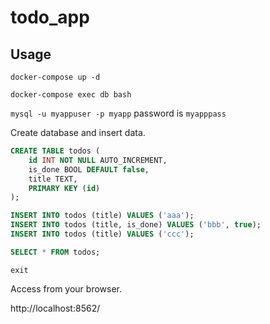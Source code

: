 # todo_app

## Usage
`docker-compose up -d`

`docker-compose exec db bash`

`mysql -u myappuser -p myapp`
password is `myapppass`

Create database and insert data.
```SQL
CREATE TABLE todos (
    id INT NOT NULL AUTO_INCREMENT,
    is_done BOOL DEFAULT false,
    title TEXT,
    PRIMARY KEY (id)
);

INSERT INTO todos (title) VALUES ('aaa');
INSERT INTO todos (title, is_done) VALUES ('bbb', true);
INSERT INTO todos (title) VALUES ('ccc');

SELECT * FROM todos;

```

`exit`

Access from your browser.

http://localhost:8562/
